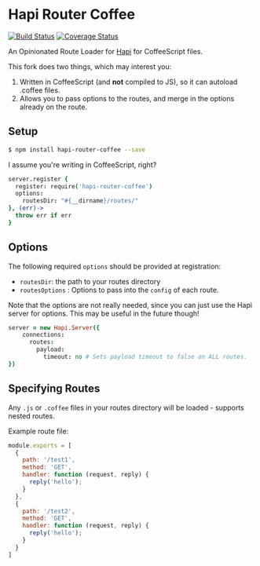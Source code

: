 # Hapi Router Coffee
[![Build Status](https://travis-ci.org/ethanmick/hapi-router-coffee.svg?branch=master)](https://travis-ci.org/ethanmick/hapi-router-coffee.svg?branch=master) [![Coverage Status](https://coveralls.io/repos/ethanmick/hapi-router-coffee/badge.svg?branch=master)](https://coveralls.io/r/ethanmick/hapi-router-coffee?branch=master)

An Opinionated Route Loader for [Hapi](https://github.com/hapijs/hapi) for CoffeeScript files.

This fork does two things, which may interest you:  
1. Written in CoffeeScript (and **not** compiled to JS), so it can autoload .coffee files.  
2. Allows you to pass options to the routes, and merge in the options already on the route.  

## Setup

```bash
$ npm install hapi-router-coffee --save
```

I assume you're writing in CoffeeScript, right?
```coffee
server.register {
  register: require('hapi-router-coffee')
  options:
    routesDir: "#{__dirname}/routes/"
}, (err)->
  throw err if err
}
```

## Options

The following required `options` should be provided at registration:
* `routesDir`: the path to your routes directory
* `routesOptions` : Options to pass into the `config` of each route.

Note that the options are not really needed, since you can just use the Hapi server for options. This may be useful in the future though!

```coffee
server = new Hapi.Server({
    connections:
      routes:
        payload:
          timeout: no # Sets payload timeout to false on ALL routes.
})
```

## Specifying Routes
Any `.js` or `.coffee` files in your routes directory will be loaded - supports nested routes.

Example route file:
```js
module.exports = [
  {
    path: '/test1',
    method: 'GET',
    handler: function (request, reply) {
      reply('hello');
    }
  },
  {
    path: '/test2',
    method: 'GET',
    handler: function (request, reply) {
      reply('hello');
    }
  }
]
```
